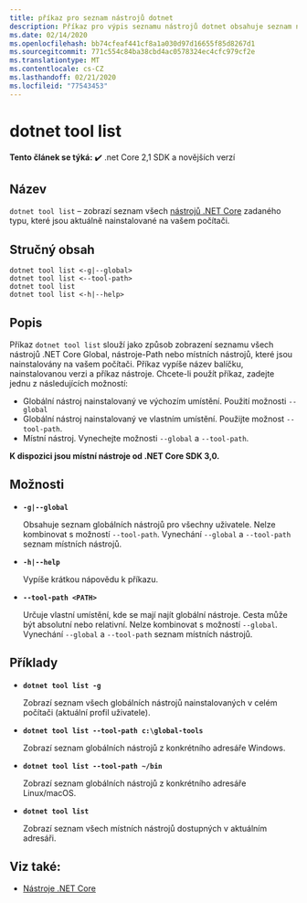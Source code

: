 ```yaml
---
title: příkaz pro seznam nástrojů dotnet
description: Příkaz pro výpis seznamu nástrojů dotnet obsahuje seznam nástrojů .NET Core, které jsou nainstalovány na vašem počítači.
ms.date: 02/14/2020
ms.openlocfilehash: bb74cfeaf441cf8a1a030d97d16655f85d8267d1
ms.sourcegitcommit: 771c554c84ba38cbd4ac0578324ec4cfc979cf2e
ms.translationtype: MT
ms.contentlocale: cs-CZ
ms.lasthandoff: 02/21/2020
ms.locfileid: "77543453"
---
```

# <a name="dotnet-tool-list"></a>dotnet tool list

**Tento článek se týká:** ✔️ .net Core 2,1 SDK a novějších verzí

## <a name="name"></a>Název

`dotnet tool list` – zobrazí seznam všech [nástrojů .NET Core](global-tools.md) zadaného typu, které jsou aktuálně nainstalované na vašem počítači.

## <a name="synopsis"></a>Stručný obsah

```dotnetcli
dotnet tool list <-g|--global>
dotnet tool list <--tool-path>
dotnet tool list
dotnet tool list <-h|--help>
```

## <a name="description"></a>Popis

Příkaz `dotnet tool list` slouží jako způsob zobrazení seznamu všech nástrojů .NET Core Global, nástroje-Path nebo místních nástrojů, které jsou nainstalovány na vašem počítači. Příkaz vypíše název balíčku, nainstalovanou verzi a příkaz nástroje.  Chcete-li použít příkaz, zadejte jednu z následujících možností:

* Globální nástroj nainstalovaný ve výchozím umístění. Použití možnosti `--global`
* Globální nástroj nainstalovaný ve vlastním umístění. Použijte možnost `--tool-path`.
* Místní nástroj. Vynechejte možnosti `--global` a `--tool-path`.

**K dispozici jsou místní nástroje od .NET Core SDK 3,0.**

## <a name="options"></a>Možnosti

- **`-g|--global`**

  Obsahuje seznam globálních nástrojů pro všechny uživatele. Nelze kombinovat s možností `--tool-path`. Vynechání `--global` a `--tool-path` seznam místních nástrojů. 

- **`-h|--help`**

  Vypíše krátkou nápovědu k příkazu.

- **`--tool-path <PATH>`**

  Určuje vlastní umístění, kde se mají najít globální nástroje. Cesta může být absolutní nebo relativní. Nelze kombinovat s možností `--global`. Vynechání `--global` a `--tool-path` seznam místních nástrojů. 

## <a name="examples"></a>Příklady

- **`dotnet tool list -g`**

  Zobrazí seznam všech globálních nástrojů nainstalovaných v celém počítači (aktuální profil uživatele).

- **`dotnet tool list --tool-path c:\global-tools`**

  Zobrazí seznam globálních nástrojů z konkrétního adresáře Windows.

- **`dotnet tool list --tool-path ~/bin`**

  Zobrazí seznam globálních nástrojů z konkrétního adresáře Linux/macOS.

- **`dotnet tool list`**

  Zobrazí seznam všech místních nástrojů dostupných v aktuálním adresáři.

## <a name="see-also"></a>Viz také:

- [Nástroje .NET Core](global-tools.md)

